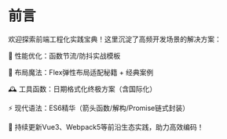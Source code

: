 # 前言

欢迎探索前端工程化实践宝典！这里沉淀了高频开发场景的解决方案：

🚀 ‌性能优化‌：函数节流/防抖实战模板

🎯 ‌布局魔法‌：Flex弹性布局适配秘籍 + 经典案例

🕰️ ‌工具函数‌：日期格式化终极方案（含国际化）

⚡ ‌现代语法‌：ES6精华（箭头函数/解构/Promise链式封装）

📌 持续更新Vue3、Webpack5等前沿生态实践，助力高效编码！


